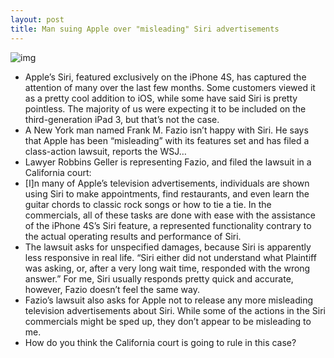 ```yaml
---
layout: post
title: Man suing Apple over "misleading" Siri advertisements
---
```

![img](http://media.idownloadblog.com/wp-content/uploads/2011/12/siri-image-e1337765742481.jpeg)
* Apple’s Siri, featured exclusively on the iPhone 4S, has captured the attention of many over the last few months. Some customers viewed it as a pretty cool addition to iOS, while some have said Siri is pretty pointless. The majority of us were expecting it to be included on the third-generation iPad 3, but that’s not the case.
* A New York man named Frank M. Fazio isn’t happy with Siri. He says that Apple has been “misleading” with its features set and has filed a class-action lawsuit, reports the WSJ…
* Lawyer Robbins Geller is representing Fazio, and filed the lawsuit in a California court:
* [I]n many of Apple’s television advertisements, individuals are shown using Siri to make appointments, find restaurants, and even learn the guitar chords to classic rock songs or how to tie a tie. In the commercials, all of these tasks are done with ease with the assistance of the iPhone 4S’s Siri feature, a represented functionality contrary to the actual operating results and performance of Siri.
* The lawsuit asks for unspecified damages, because Siri is apparently less responsive in real life. “Siri either did not understand what Plaintiff was asking, or, after a very long wait time, responded with the wrong answer.” For me, Siri usually responds pretty quick and accurate, however, Fazio doesn’t feel the same way.
* Fazio’s lawsuit also asks for Apple not to release any more misleading television advertisements about Siri. While some of the actions in the Siri commercials might be sped up, they don’t appear to be misleading to me.
* How do you think the California court is going to rule in this case?

